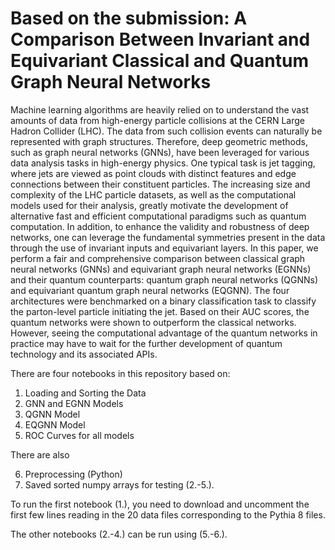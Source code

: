 # Based on the submission: A Comparison Between Invariant and Equivariant Classical and Quantum Graph Neural Networks

Machine learning algorithms are heavily relied on to understand the vast amounts of data from high-energy particle collisions at the CERN Large Hadron Collider (LHC). The data from such collision events can naturally be represented with graph structures. Therefore, deep geometric methods, such as graph neural networks (GNNs), have been leveraged for various data analysis tasks in high-energy physics. One typical task is jet tagging, where jets are viewed as point clouds with distinct features and edge connections between their constituent particles. The increasing size and complexity of the LHC particle datasets, as well as the computational models used for their analysis, greatly motivate the development of alternative fast and efficient computational paradigms such as quantum computation. In addition, to enhance the validity and robustness of deep networks, one can leverage the fundamental symmetries present in the data through the use of invariant inputs and equivariant layers. In this paper, we perform a fair and comprehensive comparison between classical graph neural networks (GNNs) and equivariant graph neural networks (EGNNs) and their quantum counterparts: quantum graph neural networks (QGNNs) and equivariant quantum graph neural networks (EQGNN). The four architectures were benchmarked on a binary classification task to classify the parton-level particle initiating the jet. Based on their AUC scores, the quantum networks were shown to outperform the classical networks. However, seeing the computational advantage of the quantum networks in practice may have to wait for the further development of quantum technology and its associated APIs. 


There are four notebooks in this repository based on:

1. Loading and Sorting the Data
2. GNN and EGNN Models
3. QGNN Model
4. EQGNN Model
5. ROC Curves for all models

There are also

6. Preprocessing (Python)
7. Saved sorted numpy arrays for testing (2.-5.).

To run the first notebook (1.), you need to download and uncomment the first few lines reading in the 20 data files corresponding to the Pythia 8 files.

The other notebooks (2.-4.) can be run using (5.-6.).
